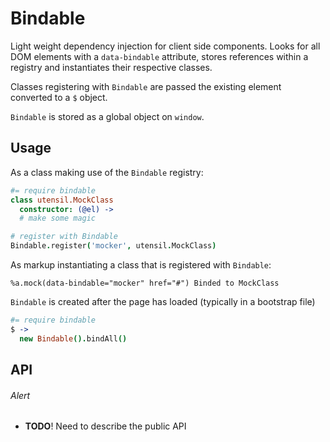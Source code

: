 
# Bindable
Light weight dependency injection for client side components. Looks for
all DOM elements with a `data-bindable` attribute, stores references
within a registry and instantiates their respective classes.

Classes registering with `Bindable` are passed the existing element
converted to a `$` object.

`Bindable` is stored as a global object on `window`.


## Usage
As a class making use of the `Bindable` registry:

```coffee
#= require bindable
class utensil.MockClass
  constructor: (@el) ->
  # make some magic

# register with Bindable
Bindable.register('mocker', utensil.MockClass)
```

As markup instantiating a class that is registered with `Bindable`:

```haml
%a.mock(data-bindable="mocker" href="#") Binded to MockClass
```

`Bindable` is created after the page has loaded (typically in a
bootstrap file)

```coffee
#= require bindable
$ ->
  new Bindable().bindAll()
```


## API

###### Alert
- **TODO**! Need to describe the public API

